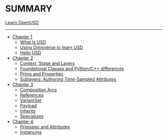 # SUMMARY
[Learn OpenUSD](dist/index.html)

----------------------


- [Chapter 1]()
  - [What is USD](./chapter1/what_is_usd.md)
  - [Using Omniverse to learn USD](./chapter1/using_omniverse_to_learn_usd.md)
  - [Hello USD](./chapter1/hello_usd.md)
- [Chapter 2]()
  - [Context, Stage and Layers](./chapter2/context_stage_and_layers.md)
  - [Foundational Classes and Python/C++ differences](./chapter2/foundational_classes_and_py_cpp_differences.md)
  - [Prims and Properties](./chapter2/prims_and_properties.md)
  - [Sublayers: Authoring Time-Sampled Attributes](./chapter2/time_sampled_attributes_in_sublayers.md)
- [Chapter 3]()
  - [Composition Arcs](./chapter3/composition_arcs.md)
  - [References](./chapter3/references.md)
  - [VariantSet](./chapter3/variantset.md)
  - [Payload](./chapter3/payload.md)
  - [Inherits](./chapter3/inherits.md)
  - [Specializes](./chapter3/specializes.md)
- [Chapter 4]()
  - [Primspec and Attributes](./chapter4/primspecs_and_attributes.md)
  - [Instancing](./chapter4/instancing.md)



